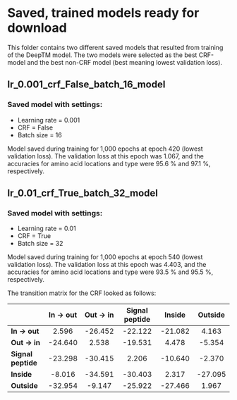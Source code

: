 # Saved, trained models ready for download
This folder contains two different saved models that resulted from training of the DeepTM model.
The two models were selected as the best CRF-model and the best non-CRF model (best meaning lowest validation loss).

## lr_0.001_crf_False_batch_16_model

### Saved model with settings:

* Learning rate = 0.001
* CRF = False
* Batch size = 16

Model saved during training for 1,000 epochs at epoch 420 (lowest validation loss).
The validation loss at this epoch was 1.067, and the accuracies for amino acid locations and type were 95.6 % and 97.1 %, respectively.


## lr_0.01_crf_True_batch_32_model

### Saved model with settings:

* Learning rate = 0.01
* CRF = True
* Batch size = 32

Model saved during training for 1,000 epochs at epoch 540 (lowest validation loss).
The validation loss at this epoch was 4.403, and the accuracies for amino acid locations and type were 93.5 % and 95.5 %, respectively.


The transition matrix for the CRF looked as follows:

|                    | In → out   | Out → in   | Signal peptide   | Inside    | Outside   |
|--------------------|:----------:|:----------:|:----------------:|:---------:|:---------:|
| **In → out**       |   2.596    |  -26.452   |     -22.122      | -21.082   |  4.163    |
| **Out → in**       |  -24.640   |   2.538    |     -19.531      |  4.478    |  -5.354   |
| **Signal peptide** |  -23.298   |  -30.415   |      2.206       | -10.640   |  -2.370   |
| **Inside**         |  -8.016    |  -34.591   |     -30.403      |  2.317    | -27.095   |
| **Outside**        |  -32.954   |  -9.147    |     -25.922      | -27.466   |  1.967    |

